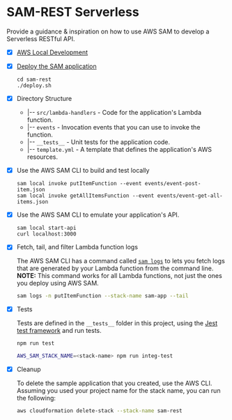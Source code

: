 # SAM-REST Serverless

Provide a guidance & inspiration on how to use AWS SAM to develop a Serverless RESTful API.

* [x] [AWS Local Development](https://devsecops.job4u.io/en/serverless/sam-local)
    
* [x] [Deploy the SAM application](https://devsecops.job4u.io/en/serverless/manual-deploy)

    ```
    cd sam-rest
    ./deploy.sh
    ```

* [x] Directory Structure

    - |-- `src/lambda-handlers` - Code for the application's Lambda function.
    - |-- `events` - Invocation events that you can use to invoke the function.
    - |-- `__tests__` - Unit tests for the application code. 
    - |-- `template.yml` - A template that defines the application's AWS resources.

* [x] Use the AWS SAM CLI to build and test locally

    ```
    sam local invoke putItemFunction --event events/event-post-item.json
    sam local invoke getAllItemsFunction --event events/event-get-all-items.json
    ```

* [x] Use the AWS SAM CLI to emulate your application's API. 

    ```
    sam local start-api
    curl localhost:3000
    ```

* [x] Fetch, tail, and filter Lambda function logs

    The AWS SAM CLI has a command called [`sam logs`](https://docs.aws.amazon.com/serverless-application-model/latest/developerguide/serverless-sam-cli-logging.html) to lets you fetch logs that are generated by your Lambda function from the command line. **NOTE:** This command works for all Lambda functions, not just the ones you deploy using AWS SAM.
    
    ```bash
    sam logs -n putItemFunction --stack-name sam-app --tail
    ```

* [x] Tests

    Tests are defined in the `__tests__` folder in this project, using the [Jest test framework](https://jestjs.io/) and run tests.
    
    ```bash
    npm run test
    
    AWS_SAM_STACK_NAME=<stack-name> npm run integ-test
    ```

* [x] Cleanup

    To delete the sample application that you created, use the AWS CLI. Assuming you used your project name for the stack name, you can run the following:
    
    ```bash
    aws cloudformation delete-stack --stack-name sam-rest
    ```